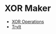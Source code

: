 # XOR Maker

- [XOR Operations](https://github.com/FreeSoftwareDevlopment/XOR-Maker/blob/master/xor.js)
- [TryIt](https://freesoftwaredevlopment.github.io/XOR-Maker/bin/)
